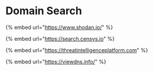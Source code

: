 # Domain Search

{% embed url="https://www.shodan.io/" %}

{% embed url="https://search.censys.io" %}

{% embed url="https://threatintelligenceplatform.com" %}

{% embed url="https://viewdns.info/" %}
